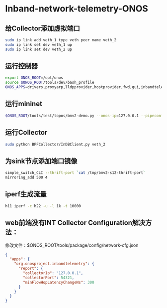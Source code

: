 # Inband-network-telemetry-ONOS

## 给Collector添加虚拟端口
```bash
sudo ip link add veth_1 type veth peer name veth_2 
sudo ip link set dev veth_1 up 
sudo ip link set dev veth_2 up 
```
## 运行控制器
```bash
export ONOS_ROOT=/opt/onos
source $ONOS_ROOT/tools/dev/bash_profile
ONOS_APPS=drivers,proxyarp,lldpprovider,hostprovider,fwd,gui,inbandtelemetry,bmv2 bazel run onos-local -- clean
```

## 运行mininet
```bash
$ONOS_ROOT/tools/test/topos/bmv2-demo.py --onos-ip=127.0.0.1 --pipeconf-id=org.onosproject.pipelines.int
```

## 运行Collector
```bash
sudo python BPFCollector/InDBClient.py veth_2
```

## 为sink节点添加端口镜像
```bash
simple_switch_CLI --thrift-port `cat /tmp/bmv2-s12-thrift-port`
mirroring_add 500 4
```

## iperf生成流量
```bash
h11 iperf -c h22 -u -l 1k -t 10000
```

## web前端没有INT Collector Configuration解决方法：

修改文件：$ONOS_ROOT/tools/package/config/network-cfg.json
```json
{
  "apps": {
    "org.onosproject.inbandtelemetry": {
      "report": {
        "collectorIp": "127.0.0.1",
        "collectorPort": 54321,
        "minFlowHopLatencyChangeNs": 300
      }
    }
  }
}
```
